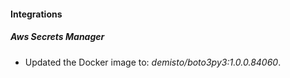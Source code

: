 #### Integrations
##### Aws Secrets Manager
- Updated the Docker image to: *demisto/boto3py3:1.0.0.84060*.
